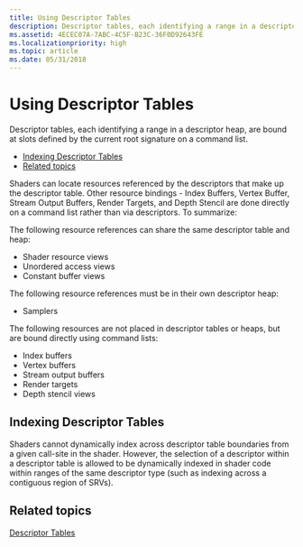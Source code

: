 ```yaml
---
title: Using Descriptor Tables
description: Descriptor tables, each identifying a range in a descriptor heap, are bound at slots defined by the current root signature on a command list.
ms.assetid: 4ECEC07A-7ABC-4C5F-B23C-36F0D92643FE
ms.localizationpriority: high
ms.topic: article
ms.date: 05/31/2018
---
```


# Using Descriptor Tables

Descriptor tables, each identifying a range in a descriptor heap, are bound at slots defined by the current root signature on a command list.

-   [Indexing Descriptor Tables](#indexing-descriptor-tables)
-   [Related topics](#related-topics)

Shaders can locate resources referenced by the descriptors that make up the descriptor table. Other resource bindings - Index Buffers, Vertex Buffer, Stream Output Buffers, Render Targets, and Depth Stencil are done directly on a command list rather than via descriptors. To summarize:

The following resource references can share the same descriptor table and heap:

-   Shader resource views
-   Unordered access views
-   Constant buffer views

The following resource references must be in their own descriptor heap:

-   Samplers

The following resources are not placed in descriptor tables or heaps, but are bound directly using command lists:

-   Index buffers
-   Vertex buffers
-   Stream output buffers
-   Render targets
-   Depth stencil views

## Indexing Descriptor Tables

Shaders cannot dynamically index across descriptor table boundaries from a given call-site in the shader. However, the selection of a descriptor within a descriptor table is allowed to be dynamically indexed in shader code within ranges of the same descriptor type (such as indexing across a contiguous region of SRVs).

## Related topics

<dl> <dt>

[Descriptor Tables](descriptor-tables.md)
</dt> </dl>

 

 




